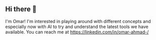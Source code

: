 ## Hi there 👋

I'm Omar! 
I'm interested in playing around with different concepts and especially now with AI to try and understand the latest tools we have available. 
You can reach me at https://linkedin.com/in/omar-ahmad-/
<!--
**omarahmad4/omarahmad4** is a ✨ _special_ ✨ repository because its `README.md` (this file) appears on your GitHub profile.

Here are some ideas to get you started:

- 🔭 I’m currently working on ...
- 🌱 I’m currently learning ...
- 👯 I’m looking to collaborate on ...
- 🤔 I’m looking for help with ...
- 💬 Ask me about ...
- 📫 How to reach me: ...
- 😄 Pronouns: ...
- ⚡ Fun fact: ...
-->
